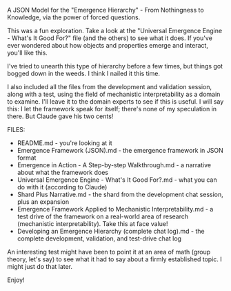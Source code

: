 A JSON Model for the "Emergence Hierarchy" - From Nothingness to Knowledge, via the power of forced questions.

This was a fun exploration. Take a look at the "Universal Emergence Engine - What's It Good For?" file (and the others) to see what it does. If you've ever wondered about how objects and properties emerge and interact, you'll like this.

I've tried to unearth this type of hierarchy before a few times, but things got bogged down in the weeds. I think I nailed it this time.

I also included all the files from the development and validation session, along with a test, using the field of mechanistic interpretability as a domain to examine. I'll leave it to the domain experts to see if this is useful. I will say this: I let the framework speak for itself; there's none of my speculation in there. But Claude gave his two cents!

FILES:
- README.md - you're looking at it
- Emergence Framework (JSON).md - the emergence framework in JSON format
- Emergence in Action - A Step-by-step Walkthrough.md - a narrative about what the framework does
- Universal Emergence Engine - What's It Good For?.md - what you can do with it (according to Claude)
- Shard Plus Narrative.md - the shard from the development chat session, plus an expansion
- Emergence Framework Applied to Mechanistic Interpretability.md - a test drive of the framework on a real-world area of research (mechanistic interpretability). Take this at face value!
- Developing an Emergence Hierarchy (complete chat log).md - the complete development, validation, and test-drive chat log

An interesting test might have been to point it at an area of math (group theory, let's say) to see what it had to say about a firmly established topic. I might just do that later.

Enjoy!
